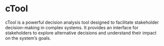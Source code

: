 # cTool
cTool is a powerful decision analysis tool designed to facilitate stakeholder decision-making in complex systems. It provides an interface for stakeholders to explore alternative decisions and understand their impact on the system’s goals.
